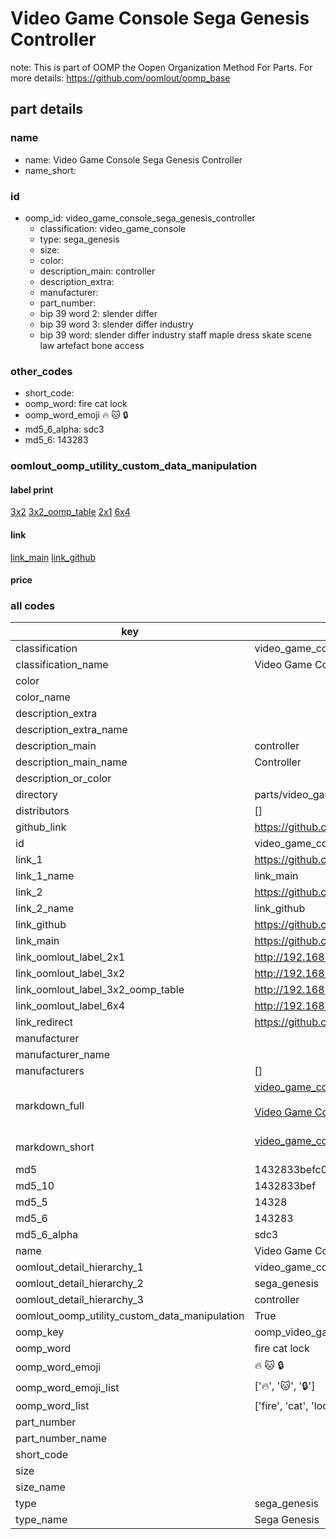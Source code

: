 # Video Game Console Sega Genesis Controller  

note: This is part of OOMP the Oopen Organization Method For Parts. For more details: https://github.com/oomlout/oomp_base

##  part details
  







### name
* name: Video Game Console Sega Genesis Controller
* name_short: 
### id
* oomp_id: video_game_console_sega_genesis_controller
  * classification: video_game_console
  * type: sega_genesis
  * size: 
  * color: 
  * description_main: controller
  * description_extra: 
  * manufacturer: 
  * part_number: 
  * bip 39 word 2: slender differ
  * bip 39 word 3: slender differ industry
  * bip 39 word: slender differ industry staff maple dress skate scene law artefact bone access

### other_codes
* short_code: 
* oomp_word: fire cat lock
* oomp_word_emoji :fire: :cat: :lock:
* md5_6_alpha: sdc3
* md5_6: 143283






### oomlout_oomp_utility_custom_data_manipulation
#### label print
[3x2](http://192.168.1.245:1112/?label=oomp%20sdc3)
[3x2_oomp_table](http://192.168.1.108:1112/?label=oomp%20sdc3)
[2x1](http://192.168.1.242:1112/?label=oomp%20sdc3)
[6x4](http://192.168.1.55:1112/?label=oomp%20sdc3)    

#### link

[link_main](https://github.com/oomlout/oomlout_oomp_version_1_messy/tree/main/parts/video_game_console_sega_genesis_controller) [link_github](https://github.com/oomlout/oomlout_oomp_version_1_messy/tree/main/parts/video_game_console_sega_genesis_controller)                             

#### price







### all codes 
| key | value |  
| --- | --- |  
| classification | video_game_console |  
| classification_name | Video Game Console |  
| color |  |  
| color_name |  |  
| description_extra |  |  
| description_extra_name |  |  
| description_main | controller |  
| description_main_name | Controller |  
| description_or_color |   |  
| directory | parts/video_game_console_sega_genesis_controller |  
| distributors | [] |  
| github_link | https://github.com/oomlout/oomlout_oomp_part_src/tree/main/parts/video_game_console_sega_genesis_controller |  
| id | video_game_console_sega_genesis_controller |  
| link_1 | https://github.com/oomlout/oomlout_oomp_version_1_messy/tree/main/parts/video_game_console_sega_genesis_controller |  
| link_1_name | link_main |  
| link_2 | https://github.com/oomlout/oomlout_oomp_version_1_messy/tree/main/parts/video_game_console_sega_genesis_controller |  
| link_2_name | link_github |  
| link_github | https://github.com/oomlout/oomlout_oomp_version_1_messy/tree/main/parts/video_game_console_sega_genesis_controller |  
| link_main | https://github.com/oomlout/oomlout_oomp_version_1_messy/tree/main/parts/video_game_console_sega_genesis_controller |  
| link_oomlout_label_2x1 | http://192.168.1.242:1112/?label=oomp%20sdc3 |  
| link_oomlout_label_3x2 | http://192.168.1.245:1112/?label=oomp%20sdc3 |  
| link_oomlout_label_3x2_oomp_table | http://192.168.1.108:1112/?label=oomp%20sdc3 |  
| link_oomlout_label_6x4 | http://192.168.1.55:1112/?label=oomp%20sdc3 |  
| link_redirect | https://github.com/oomlout/oomlout_oomp_version_1_messy/tree/main/parts/video_game_console_sega_genesis_controller |  
| manufacturer |  |  
| manufacturer_name |  |  
| manufacturers | [] |  
| markdown_full | [video_game_console_sega_genesis_controller](none)<br>[](none)<br>[Video Game Console Sega Genesis Controller](none)<br><br> |  
| markdown_short | [video_game_console_sega_genesis_controller](none)<br><br> |  
| md5 | 1432833befc099410ac3cd40e64f765a |  
| md5_10 | 1432833bef |  
| md5_5 | 14328 |  
| md5_6 | 143283 |  
| md5_6_alpha | sdc3 |  
| name | Video Game Console Sega Genesis Controller |  
| oomlout_detail_hierarchy_1 | video_game_console |  
| oomlout_detail_hierarchy_2 | sega_genesis |  
| oomlout_detail_hierarchy_3 | controller |  
| oomlout_oomp_utility_custom_data_manipulation | True |  
| oomp_key | oomp_video_game_console_sega_genesis_controller |  
| oomp_word | fire cat lock |  
| oomp_word_emoji | :fire: :cat: :lock: |  
| oomp_word_emoji_list | [':fire:', ':cat:', ':lock:'] |  
| oomp_word_list | ['fire', 'cat', 'lock'] |  
| part_number |  |  
| part_number_name |  |  
| short_code |  |  
| size |  |  
| size_name |  |  
| type | sega_genesis |  
| type_name | Sega Genesis |  
